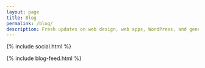 ```yaml
---
layout: page
title: Blog
permalink: /blog/
description: Fresh updates on web design, web apps, WordPress, and generally maintaining your web presense.
---
```


{% include social.html %}

{% include blog-feed.html %}
